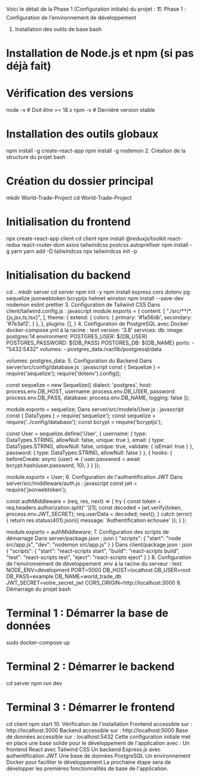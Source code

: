 Voici le détail de la Phase 1 (Configuration initiale) du projet :
🏗️ Phase 1 : Configuration de l'environnement de développement

1. Installation des outils de base
   bash

# Installation de Node.js et npm (si pas déjà fait)

# Vérification des versions

node -v # Doit être >= 18.x
npm -v # Dernière version stable

# Installation des outils globaux

npm install -g create-react-app
npm install -g nodemon 2. Création de la structure du projet
bash

# Création du dossier principal

mkdir World-Trade-Project
cd World-Trade-Project

# Initialisation du frontend

npx create-react-app client
cd client
npm install @reduxjs/toolkit react-redux react-router-dom axios tailwindcss postcss autoprefixer
npm install -g yarn
yarn add -D tailwindcss
npx tailwindcss init -p

# Initialisation du backend

cd ..
mkdir server
cd server
npm init -y
npm install express cors dotenv pg sequelize jsonwebtoken bcryptjs helmet winston
npm install --save-dev nodemon eslint prettier 3. Configuration de Tailwind CSS
Dans client/tailwind.config.js :
javascript
module.exports = {
content: [
"./src/**/*.{js,jsx,ts,tsx}",
],
theme: {
extend: {
colors: {
primary: '#1a56db',
secondary: '#7e3af2',
}
},
},
plugins: [],
} 4. Configuration de PostgreSQL avec Docker
docker-compose.yml à la racine :
text
version: '3.8'
services:
db:
image: postgres:14
environment:
POSTGRES_USER: ${DB_USER}
POSTGRES_PASSWORD: ${DB_PASS}
POSTGRES_DB: ${DB_NAME}
ports: - "5432:5432"
volumes: - postgres_data:/var/lib/postgresql/data

volumes:
postgres_data: 5. Configuration du Backend
Dans server/src/config/database.js :
javascript
const { Sequelize } = require('sequelize');
require('dotenv').config();

const sequelize = new Sequelize({
dialect: 'postgres',
host: process.env.DB_HOST,
username: process.env.DB_USER,
password: process.env.DB_PASS,
database: process.env.DB_NAME,
logging: false
});

module.exports = sequelize;
Dans server/src/models/User.js :
javascript
const { DataTypes } = require('sequelize');
const sequelize = require('../config/database');
const bcrypt = require('bcryptjs');

const User = sequelize.define('User', {
username: {
type: DataTypes.STRING,
allowNull: false,
unique: true
},
email: {
type: DataTypes.STRING,
allowNull: false,
unique: true,
validate: {
isEmail: true
}
},
password: {
type: DataTypes.STRING,
allowNull: false
}
}, {
hooks: {
beforeCreate: async (user) => {
user.password = await bcrypt.hash(user.password, 10);
}
}
});

module.exports = User; 6. Configuration de l'authentification JWT
Dans server/src/middleware/auth.js :
javascript
const jwt = require('jsonwebtoken');

const authMiddleware = (req, res, next) => {
try {
const token = req.headers.authorization.split(' ')[1];
const decoded = jwt.verify(token, process.env.JWT_SECRET);
req.userData = decoded;
next();
} catch (error) {
return res.status(401).json({
message: 'Authentification échouée'
});
}
};

module.exports = authMiddleware; 7. Configuration des scripts de démarrage
Dans server/package.json :
json
{
"scripts": {
"start": "node src/app.js",
"dev": "nodemon src/app.js"
}
}
Dans client/package.json :
json
{
"scripts": {
"start": "react-scripts start",
"build": "react-scripts build",
"test": "react-scripts test",
"eject": "react-scripts eject"
}
} 8. Configuration de l'environnement de développement
.env à la racine du serveur :
text
NODE_ENV=development
PORT=5000
DB_HOST=localhost
DB_USER=root
DB_PASS=example
DB_NAME=world_trade_db
JWT_SECRET=votre_secret_jwt
CORS_ORIGIN=http://localhost:3000 9. Démarrage du projet
bash

# Terminal 1 : Démarrer la base de données

sudo docker-compose up

# Terminal 2 : Démarrer le backend

cd server
npm run dev

# Terminal 3 : Démarrer le frontend

cd client
npm start 10. Vérification de l'installation
Frontend accessible sur : http://localhost:3000
Backend accessible sur : http://localhost:5000
Base de données accessible sur : localhost:5432
Cette configuration initiale met en place une base solide pour le développement de l'application avec :
Un frontend React avec Tailwind CSS
Un backend Express.js avec authentification JWT
Une base de données PostgreSQL
Un environnement Docker pour faciliter le développement
La prochaine étape sera de développer les premières fonctionnalités de base de l'application.
